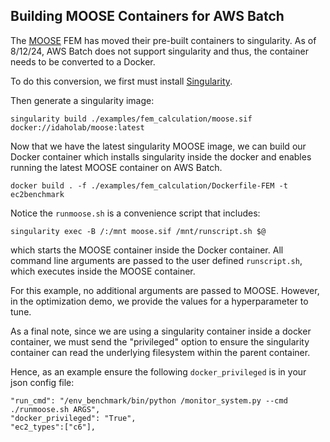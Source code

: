 ## Building MOOSE Containers for AWS Batch

The [MOOSE](https://mooseframework.inl.gov/index.html) FEM has moved their pre-built containers to singularity.  As of 8/12/24, AWS Batch does not support singularity and thus, the container needs to be converted to a Docker.

To do this conversion, we first must install [Singularity](https://docs.sylabs.io/guides/latest/user-guide/quick_start.html).

Then generate a singularity image:

```singularity build ./examples/fem_calculation/moose.sif docker://idaholab/moose:latest```

Now that we have the latest singularity MOOSE image, we can build our Docker container which installs singularity inside the docker and enables running the latest MOOSE container on AWS Batch.

```docker build . -f ./examples/fem_calculation/Dockerfile-FEM -t ec2benchmark```

Notice the ```runmoose.sh``` is a convenience script that includes:

```singularity exec -B /:/mnt moose.sif /mnt/runscript.sh $@```

which starts the MOOSE container inside the Docker container. All command line arguments are passed to the user defined ```runscript.sh```, which executes inside the MOOSE container.

For this example, no additional arguments are passed to MOOSE.  However, in the optimization demo, we provide the values for a hyperparameter to tune. 

As a final note, since we are using a singularity container inside a docker container, we must send the "privileged" option to ensure the singularity container can read the underlying filesystem within the parent container.  

Hence, as an example ensure the following ```docker_privileged``` is in your json config file:

```
"run_cmd": "/env_benchmark/bin/python /monitor_system.py --cmd ./runmoose.sh ARGS",
"docker_privileged": "True",
"ec2_types":["c6"],
```
